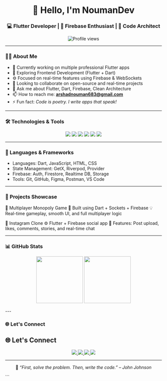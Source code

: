 <!-- GitHub Profile README for Hafiz Nouman -->

<h1 align="center">👋 Hello, I'm NoumanDev</h1>
<h3 align="center">💻 Flutter Developer | 🚀 Firebase Enthusiast | 🧠 Code Architect</h3>

<p align="center">
  <img src="https://komarev.com/ghpvc/?username=noumandev&label=Profile%20Views&color=0e75b6&style=flat" alt="Profile views" />
</p>

---

### 👨‍💻 About Me

- 🔭 Currently working on multiple professional Flutter apps
- 🌱 Exploring Frontend Development (Flutter + Dart)
- ⚙️ Focused on real-time features using Firebase & WebSockets
- 👯 Looking to collaborate on open-source and real-time projects
- 💬 Ask me about Flutter, Dart, Firebase, Clean Architecture
- 📫 How to reach me: **arshadnouman683@gmail.com**
- ⚡ Fun fact: *Code is poetry. I write apps that speak!*

---

### 🛠️ Technologies & Tools

<p align="center">
  <img src="https://img.shields.io/badge/Flutter-02569B?style=for-the-badge&logo=flutter&logoColor=white" />
  <img src="https://img.shields.io/badge/Dart-0175C2?style=for-the-badge&logo=dart&logoColor=white" />
  <img src="https://img.shields.io/badge/Firebase-FFCA28?style=for-the-badge&logo=firebase&logoColor=black" />
  <img src="https://img.shields.io/badge/GetX-3DDC84?style=for-the-badge&logo=getx&logoColor=white" />
  <img src="https://img.shields.io/badge/Git-F05032?style=for-the-badge&logo=git&logoColor=white" />
  <img src="https://img.shields.io/badge/VS%20Code-007ACC?style=for-the-badge&logo=visual-studio-code&logoColor=white" />
</p>

---

### 🧠 Languages & Frameworks

- Languages: Dart, JavaScript, HTML, CSS
- State Management: GetX, Riverpod, Provider
- Firebase: Auth, Firestore, Realtime DB, Storage
- Tools: Git, GitHub, Figma, Postman, VS Code
---

### 🚀 Projects Showcase
🎲 Multiplayer Monopoly Game
🔌 Built using Dart + Sockets + Firebase
💡 Real-time gameplay, smooth UI, and full multiplayer logic

📸 Instagram Clone
⚙️ Flutter + Firebase social app
💬 Features: Post upload, likes, comments, stories, and real-time chat


---

### 📊 GitHub Stats

<p align="center">
  <img src="https://github-readme-stats.vercel.app/api?username=noumandev&show_icons=true&theme=tokyonight" height="150" />
  <img src="https://github-readme-streak-stats.herokuapp.com/?user=noumandev&theme=tokyonight" height="150" />
</p>
---

### 🌐 Let's Connect
## 🌐 Let's Connect

<p align="center">
  <a href="mailto:arshadnouman683@gmail.com">
    <img src="https://img.shields.io/badge/Gmail-D14836?style=for-the-badge&logo=gmail&logoColor=white" />
  </a>
  <a href="https://www.linkedin.com/in/nouman-developer-0011a5357/">
    <img src="https://img.shields.io/badge/LinkedIn-0077B5?style=for-the-badge&logo=linkedin&logoColor=white" />
  </a>
  <a href="https://www.instagram.com/noumandev0">
    <img src="https://img.shields.io/badge/Instagram-E4405F?style=for-the-badge&logo=instagram&logoColor=white" />
  </a>
  <a href="https://wa.me/+92 326 0150103" target="_blank">
    <img src="https://img.shields.io/badge/WhatsApp-25D366?style=for-the-badge&logo=whatsapp&logoColor=white" />
  </a>
</p>

---

<p align="center">
  🧠 <i>“First, solve the problem. Then, write the code.” – John Johnson</i>
</p> ```

